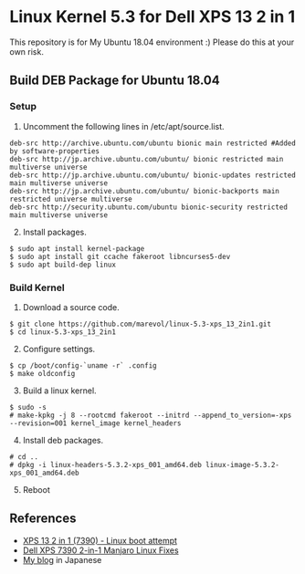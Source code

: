 # Linux Kernel 5.3 for Dell XPS 13 2 in 1

This repository is for My Ubuntu 18.04 environment :)
Please do this at your own risk.

## Build DEB Package for Ubuntu 18.04

### Setup

1. Uncomment the following lines in /etc/apt/source.list.

```
deb-src http://archive.ubuntu.com/ubuntu bionic main restricted #Added by software-properties
deb-src http://jp.archive.ubuntu.com/ubuntu/ bionic restricted main multiverse universe
deb-src http://jp.archive.ubuntu.com/ubuntu/ bionic-updates restricted main multiverse universe
deb-src http://jp.archive.ubuntu.com/ubuntu/ bionic-backports main restricted universe multiverse
deb-src http://security.ubuntu.com/ubuntu bionic-security restricted main multiverse universe
```

2. Install packages.
```
$ sudo apt install kernel-package
$ sudo apt install git ccache fakeroot libncurses5-dev
$ sudo apt build-dep linux
```

### Build Kernel

1. Download a source code.

```
$ git clone https://github.com/marevol/linux-5.3-xps_13_2in1.git
$ cd linux-5.3-xps_13_2in1
```

2. Configure settings.

```
$ cp /boot/config-`uname -r` .config
$ make oldconfig
```

3. Build a linux kernel.

```
$ sudo -s
# make-kpkg -j 8 --rootcmd fakeroot --initrd --append_to_version=-xps --revision=001 kernel_image kernel_headers
```

4. Install deb packages.

```
# cd ..
# dpkg -i linux-headers-5.3.2-xps_001_amd64.deb linux-image-5.3.2-xps_001_amd64.deb 
```

5. Reboot

## References

- [XPS 13 2 in 1 (7390) - Linux boot attempt](https://www.reddit.com/r/Dell/comments/cx0fkc/xps_13_2_in_1_7390_linux_boot_attempt/?sort=new)
- [Dell XPS 7390 2-in-1 Manjaro Linux Fixes](https://github.com/endeavour/DellXps7390-2in1-Manjaro-Linux-Fixes)
- [My blog](https://www.chazine.com/archives/4019) in Japanese

